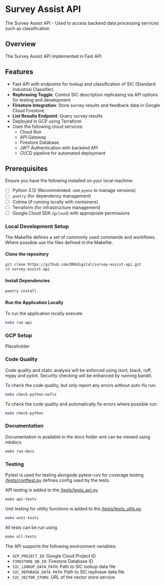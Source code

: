 # Survey Assist API

The Survey Assist API - Used to access backend data processing services such as classification

## Overview

The Survey Assist API implemented in Fast API

## Features

- Fast API with endpoints for lookup and classification of SIC (Standard Industrial Classifier)
- **Rephrasing Toggle**: Control SIC description rephrasing via API options for testing and development
- **Firestore Integration**: Store survey results and feedback data in Google Cloud Firestore
- **List Results Endpoint**: Query survey results
- Deployed in GCP using Terraform
- Uses the following cloud services:
  - Cloud Run
  - API Gateway
  - Firestore Database
  - JWT Authentication with backend API
  - CI/CD pipeline for automated deployment

## Prerequisites

Ensure you have the following installed on your local machine:

- [ ] Python 3.12 (Recommended: use `pyenv` to manage versions)
- [ ] `poetry` (for dependency management)
- [ ] Colima (if running locally with containers)
- [ ] Terraform (for infrastructure management)
- [ ] Google Cloud SDK (`gcloud`) with appropriate permissions

### Local Development Setup

The Makefile defines a set of commonly used commands and workflows.  Where possible use the files defined in the Makefile.

#### Clone the repository

```bash
git clone https://github.com/ONSdigital/survey-assist-api.git
cd survey-assist-api
```

#### Install Dependencies

```bash
poetry install
```

#### Run the Application Locally

To run the application locally execute:

```bash
make run-api
```

### GCP Setup

Placeholder

### Code Quality

Code quality and static analysis will be enforced using isort, black, ruff, mypy and pylint. Security checking will be enhanced by running bandit.

To check the code quality, but only report any errors without auto-fix run:

```bash
make check-python-nofix
```

To check the code quality and automatically fix errors where possible run:

```bash
make check-python
```

### Documentation

Documentation is available in the docs folder and can be viewed using mkdocs

```bash
make run-docs
```

### Testing

Pytest is used for testing alongside pytest-cov for coverage testing.  [/tests/conftest.py](/tests/conftest.py) defines config used by the tests.

API testing is added to the [/tests/tests_api.py](./tests/tests_api.py)

```bash
make api-tests
```

Unit testing for utility functions is added to the [/tests/tests_utils.py](./tests/tests_utils.py)

```bash
make unit-tests
```

All tests can be run using

```bash
make all-tests
```

The API supports the following environment variables:

- `GCP_PROJECT_ID`: Google Cloud Project ID
- `FIRESTORE_DB_ID`: Firestore Database ID
- `SIC_LOOKUP_DATA_PATH`: Path to SIC lookup data file
- `SIC_REPHRASE_DATA_PATH`: Path to SIC rephrase data file 
- `SIC_VECTOR_STORE`: URL of the vector store service
